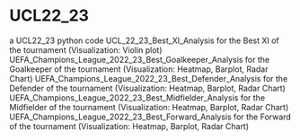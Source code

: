 # UCL22_23
a UCL22_23 python code
UCL_22_23_Best_XI_Analysis for the Best XI of the tournament (Visualization: Violin plot)
UEFA_Champions_League_2022_23_Best_Goalkeeper_Analysis for the Goalkeeper of the tournament (Visualization: Heatmap, Barplot, Radar Chart)
UEFA_Champions_League_2022_23_Best_Defender_Analysis for the Defender of the tournament (Visualization: Heatmap, Barplot, Radar Chart)
UEFA_Champions_League_2022_23_Best_Midfielder_Analysis for the Midfielder of the tournament (Visualization: Heatmap, Barplot, Radar Chart)
UEFA_Champions_League_2022_23_Best_Forward_Analysis for the Forward of the tournament (Visualization: Heatmap, Barplot, Radar Chart)
